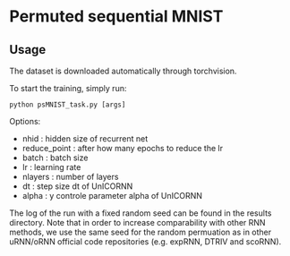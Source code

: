 # Permuted sequential MNIST
## Usage
The dataset is downloaded automatically through torchvision.

To start the training, simply run:
```
python psMNIST_task.py [args]
```

Options:
- nhid : hidden size of recurrent net
- reduce_point : after how many epochs to reduce the lr
- batch : batch size
- lr : learning rate
- nlayers : number of layers
- dt : step size dt of UnICORNN
- alpha : y controle parameter alpha of UnICORNN

The log of the run with a fixed random seed can be found in the results directory.
Note that in order to increase comparability with other RNN methods, we use the same seed for the random permuation as
in other uRNN/oRNN official code repositories (e.g. expRNN, DTRIV and scoRNN).
